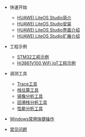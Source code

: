 <!-- markdownlint-disable MD033 MD041-->
- 快速开始
  - [HUAWEI LiteOS Studio简介](/README)
  - [HUAWEI LiteOS Studio安装](/install.md)
  - [HUAWEI LiteOS Studio界面介绍](introduction.md)
  - [HUAWEI LiteOS Studio扩展介绍](extension.md)

- 工程示例

  - [STM32工程示例](project_stm32.md)
  - [Hi3861V100 WiFi IoT工程示例](project_wifiiot.md)

- 调测工具

  - [Trace工具](trace.md)
  - [栈估算工具](stackAnalysis.md)
  - [镜像分析工具](buildAnalysis.md)
  - [回溯栈分析工具](backTrace.md)
  - [性能分析工具](perf.md)

- [Windows常用快捷操作](studio_usage.md)
- [常见问题](studio_qa.md)
